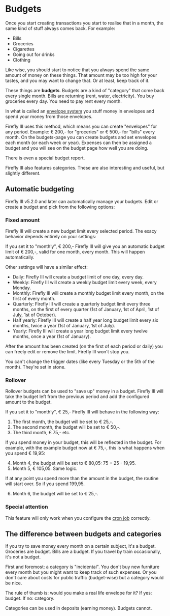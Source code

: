 # Budgets

Once you start creating transactions you start to realise that in a month, the same kind of stuff always comes back. For example:

* Bills
* Groceries
* Cigarettes
* Going out for drinks
* Clothing

Like wise, you should start to notice that you always spend the same amount of money on these things. That amount may be too high for your tastes, and you may want to change that. Or at least, keep track of it.

These things are **budgets**. Budgets are a kind of "category" that come back every single month. Bills are returning (rent, water, electricity). You buy groceries every day. You need to pay rent every month. 

In what is called an [envelope system](http://en.wikipedia.org/wiki/Envelope_system) you stuff money in envelopes and spend your money from those envelopes.

Firefly III uses this method, which means you can create "envelopes" for any period. Example: € 200,- for "groceries" or € 500,- for "bills" every month. On the budgets-page you can create budgets and set envelopes each month (or each week or year). Expenses can then be assigned a budget and you will see on the budget page how well you are doing.

There is even a special budget report.

Firefly III also features categories. These are also interesting and useful, but slightly different.

## Automatic budgeting

Firefly III v5.2.0 and later can automatically manage your budgets. Edit or create a budget and pick from the following options:

### Fixed amount

Firefly III will create a new budget limit every selected period. The exacy behavior depends entirely on your settings:

If you set it to "monthly", € 200,- Firefly III will give you an automatic budget limit of € 200,-, valid for one month, every month. This will happen automatically.

Other settings will have a similar effect:

- Daily: Firefly III will create a budget limit of one day, every day.
- Weekly: Firefly III will create a weekly budget limit every week, every Monday.
- Monthly: Firefly III will create a monthly budget limit every month, on the first of every month. 
- Quarterly: Firefly III will create a quarterly budget limit every three months, on the first of every quarter (1st of January, 1st of April, 1st of July, 1st of October). 
- Half yearly: Firefly III will create a half year long budget limit every six months, twice a year (1st of January, 1st of July). 
- Yearly: Firefly III will create a year long budget limit every twelve months, once a year (1st of January). 

After the amount has been created (on the first of each period or daily) you can freely edit or remove the limit. Firefly III won't stop you.

You can't change the trigger dates (like every Tuesday or the 5th of the month). They're set in stone.

### Rollover

Rollover budgets can be used to "save up" money in a budget. Firefly III will take the budget left from the previous period and add the configured amount to the budget. 

If you set it to "monthly", € 25,- Firefly III will behave in the following way:

1. The first month, the budget will be set to € 25,-.
2. The second month, the budget will be set to € 50,-.
3. The third month, € 75,- etc.

If you spend money in your budget, this will be reflected in the budget. For example, with the example budget now at € 75,-, this is what happens when you spend € 19,95:

4. Month 4, the budget will be set to € 80,05: 75 + 25 - 19,95.
5. Month 5, € 105,05. Same logic.

If at any point you spend more than the amount in the budget, the routine will start over. So if you spend 199,95.

6. Month 6, the budget will be set to € 25,-.

### Special attention

This feature will only work when you configure the [cron job](https://docs.firefly-iii.org/advanced-installation/cron) correctly. 


## The difference between budgets and categories

If you try to save money every month on a certain subject, it's a budget. Groceries are budget. Bills are a budget. If you travel by train occasionally, it's not a budget.

First and foremost: a category is "incidental". You don't buy new furniture every month but you might want to keep track of such expenses. Or you don't care about costs for public traffic (budget-wise) but a category would be nice.

The rule of thumb is: would you make a real life envelope for it? If yes: budget. If no: category.

Categories can be used in deposits (earning money). Budgets cannot.
